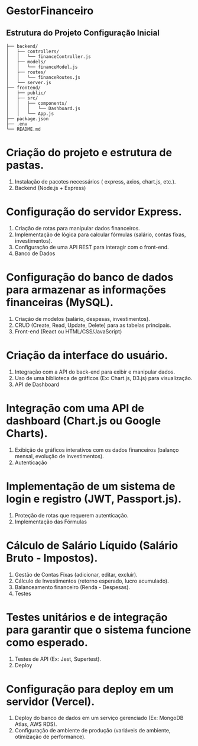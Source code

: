 # GestorFinanceiro
## Estrutura do Projeto Configuração Inicial

```
├── backend/
│   ├── controllers/
│   │   └── financeController.js
│   ├── models/
│   │   └── financeModel.js
│   ├── routes/
│   │   └── financeRoutes.js
│   └── server.js
├── frontend/
│   ├── public/
│   ├── src/
│   │   ├── components/
│   │   │   └── Dashboard.js
│   │   └── App.js
├── package.json
├── .env
└── README.md

```

# Criação do projeto e estrutura de pastas.
<ol>
 <li> Instalação de pacotes necessários ( express, axios, chart.js, etc.).</li> 
<li>Backend (Node.js + Express)</li>
</ol>

# Configuração do servidor Express.
<ol>
<li> Criação de rotas para manipular dados financeiros.</li> 
<li>Implementação de lógica para calcular fórmulas (salário, contas fixas, investimentos). </li>
<li>Configuração de uma API REST para interagir com o front-end.</li>
<li>Banco de Dados</li>
</ol>

# Configuração do banco de dados para armazenar as informações financeiras (MySQL).
<ol>
<li>Criação de modelos (salário, despesas, investimentos).</li>
<li>CRUD (Create, Read, Update, Delete) para as tabelas principais.</li>
<li>Front-end (React ou HTML/CSS/JavaScript)</li>
</ol>

# Criação da interface do usuário.
<ol>
<li> Integração com a API do back-end para exibir e manipular dados.</li>
<li>Uso de uma biblioteca de gráficos (Ex: Chart.js, D3.js) para visualização.</li>
<li>API de Dashboard</li>
</ol>

# Integração com uma API de dashboard (Chart.js ou Google Charts).
<ol>
<li>Exibição de gráficos interativos com os dados financeiros (balanço mensal, evolução de investimentos).</li>
<li>Autenticação</li>
</ol>

# Implementação de um sistema de login e registro (JWT, Passport.js).
<ol>
<li>Proteção de rotas que requerem autenticação.</li>
<li>Implementação das Fórmulas</li>
</ol>

# Cálculo de Salário Líquido (Salário Bruto - Impostos).
<ol>
<li> Gestão de Contas Fixas (adicionar, editar, excluir).</li>
<li>Cálculo de Investimentos (retorno esperado, lucro acumulado).</li>
<li>Balanceamento financeiro (Renda - Despesas).</li>
<li>Testes</li>
</ol>

# Testes unitários e de integração para garantir que o sistema funcione como esperado.
<ol>
<li>Testes de API (Ex: Jest, Supertest).</li>
<li>Deploy</li>
</ol>

# Configuração para deploy em um servidor (Vercel).
<ol>
<li>Deploy do banco de dados em um serviço gerenciado (Ex: MongoDB Atlas, AWS RDS).</li>
<li>Configuração de ambiente de produção (variáveis de ambiente, otimização de performance).</li>
</ol>
